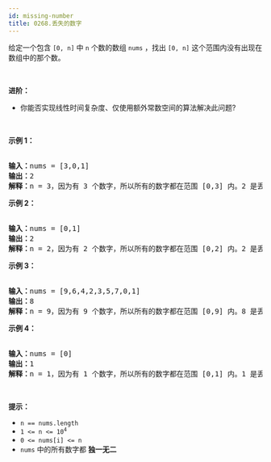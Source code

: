```yaml
---
id: missing-number
title: 0268.丢失的数字
---
```

给定一个包含 <code>[0, n]</code> 中 <code>n</code> 个数的数组 <code>nums</code> ，找出 <code>[0, n]</code> 这个范围内没有出现在数组中的那个数。

 

**进阶：**


- 你能否实现线性时间复杂度、仅使用额外常数空间的算法解决此问题?

 

**示例 1：**


<pre><br/><strong>输入：</strong>nums = [3,0,1]<br/><strong>输出：</strong>2<br/><b>解释：</b>n = 3，因为有 3 个数字，所以所有的数字都在范围 [0,3] 内。2 是丢失的数字，因为它没有出现在 nums 中。</pre>

**示例 2：**


<pre><br/><strong>输入：</strong>nums = [0,1]<br/><strong>输出：</strong>2<br/><b>解释：</b>n = 2，因为有 2 个数字，所以所有的数字都在范围 [0,2] 内。2 是丢失的数字，因为它没有出现在 nums 中。</pre>

**示例 3：**


<pre><br/><strong>输入：</strong>nums = [9,6,4,2,3,5,7,0,1]<br/><strong>输出：</strong>8<br/><b>解释：</b>n = 9，因为有 9 个数字，所以所有的数字都在范围 [0,9] 内。8 是丢失的数字，因为它没有出现在 nums 中。</pre>

**示例 4：**


<pre><br/><strong>输入：</strong>nums = [0]<br/><strong>输出：</strong>1<br/><b>解释：</b>n = 1，因为有 1 个数字，所以所有的数字都在范围 [0,1] 内。1 是丢失的数字，因为它没有出现在 nums 中。</pre>

 

**提示：**


- <code>n == nums.length</code>
- <code>1 &lt;= n &lt;= 10<sup>4</sup></code>
- <code>0 &lt;= nums[i] &lt;= n</code>
- <code>nums</code> 中的所有数字都 **独一无二**
